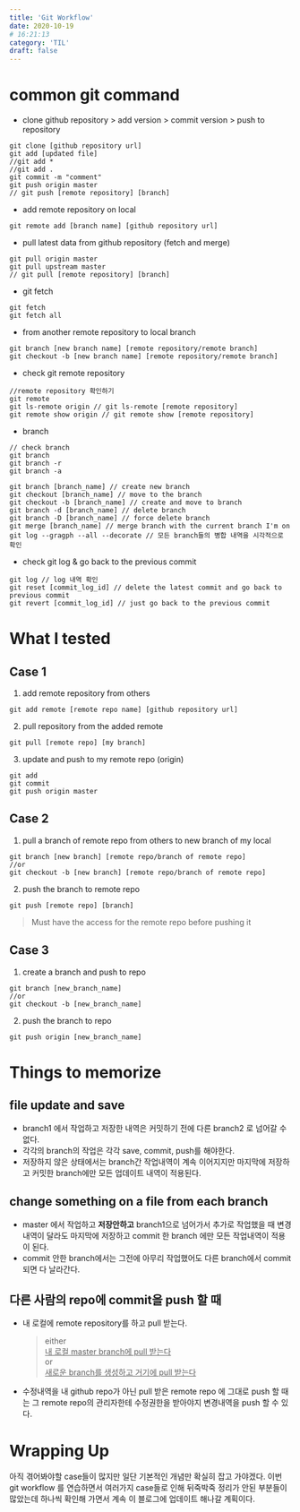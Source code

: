 ```yaml
---
title: 'Git Workflow'
date: 2020-10-19
# 16:21:13
category: 'TIL'
draft: false
---
```


# common git command

- clone github repository > add version > commit version > push to repository

```
git clone [github repository url]
git add [updated file]
//git add *
//git add .
git commit -m "comment"
git push origin master
// git push [remote repository] [branch]
```

- add remote repository on local

```
git remote add [branch name] [github repository url]
```

- pull latest data from github repository (fetch and merge)

```
git pull origin master
git pull upstream master
// git pull [remote repository] [branch]
```

- git fetch

```
git fetch
git fetch all
```

- from another remote repository to local branch

```
git branch [new branch name] [remote repository/remote branch]
git checkout -b [new branch name] [remote repository/remote branch]
```

- check git remote repository

```
//remote repository 확인하기
git remote
git ls-remote origin // git ls-remote [remote repository]
git remote show origin // git remote show [remote repository]
```

- branch

```
// check branch
git branch
git branch -r
git branch -a

git branch [branch_name] // create new branch
git checkout [branch_name] // move to the branch
git checkout -b [branch_name] // create and move to branch
git branch -d [branch_name] // delete branch
git branch -D [branch_name] // force delete branch
git merge [branch_name] // merge branch with the current branch I'm on
git log --gragph --all --decorate // 모든 branch들의 병합 내역을 시각적으로 확인
```

- check git log & go back to the previous commit

```
git log // log 내역 확인
git reset [commit_log_id] // delete the latest commit and go back to previous commit
git revert [commit_log_id] // just go back to the previous commit
```

# What I tested

## Case 1

1. add remote repository from others

```
git add remote [remote repo name] [github repository url]
```

2. pull repository from the added remote

```
git pull [remote repo] [my branch]
```

3. update and push to my remote repo (origin)

```
git add
git commit
git push origin master
```

## Case 2

1. pull a branch of remote repo from others to new branch of my local

```
git branch [new branch] [remote repo/branch of remote repo]
//or
git checkout -b [new branch] [remote repo/branch of remote repo]
```

2. push the branch to remote repo

```
git push [remote repo] [branch]
```

> Must have the access for the remote repo before pushing it

## Case 3

1. create a branch and push to repo

```
git branch [new_branch_name]
//or
git checkout -b [new_branch_name]
```

2. push the branch to repo

```
git push origin [new_branch_name]
```

# Things to memorize

## file update and save

- branch1 에서 작업하고 저장한 내역은 커밋하기 전에 다른 branch2 로 넘어갈 수 없다.
- 각각의 branch의 작업은 각각 save, commit, push를 해야한다.
- 저장하지 않은 상태에서는 branch간 작업내역이 계속 이어지지만 마지막에 저장하고 커밋한 branch에만 모든 업데이트 내역이 적용된다.

## change something on a file from each branch

- master 에서 작업하고 **저장안하고** branch1으로 넘어가서 추가로 작업했을 때 변경내역이 달라도 마지막에 저장하고 commit 한 branch 에만 모든 작업내역이 적용이 된다.
- commit 안한 branch에서는 그전에 아무리 작업했어도 다른 branch에서 commit되면 다 날라간다.

## 다른 사람의 repo에 commit을 push 할 때

- 내 로컬에 remote repository를 하고 pull 받는다.

  > either<br> <u>내 로컬 master branch에 pull 받는다</u><br>
  > or<br><u>새로운 branch를 생성하고 거기에 pull 받는다</u><br>

- 수정내역을 내 github repo가 아닌 pull 받은 remote repo 에 그대로 push 할 때는 그 remote repo의 관리자한테 수정권한을 받아야지 변경내역을 push 할 수 있다.

# Wrapping Up

아직 겪어봐야할 case들이 많지만 일단 기본적인 개념만 확실히 잡고 가야겠다. 이번 git workflow 를 연습하면서 여러가지 case들로 인해 뒤죽박죽 정리가 안된 부분들이 많았는데 하나씩 확인해 가면서 계속 이 블로그에 업데이트 해나갈 계획이다.
